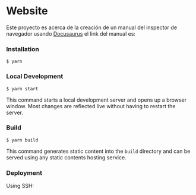 # Website

Este proyecto es acerca de la creación de un manual del inspector de navegador usando [Docusaurus](https://docusaurus.io/)
el link del manual es:

### Installation

```
$ yarn
```

### Local Development

```
$ yarn start
```

This command starts a local development server and opens up a browser window. Most changes are reflected live without having to restart the server.

### Build

```
$ yarn build
```

This command generates static content into the `build` directory and can be served using any static contents hosting service.

### Deployment

Using SSH:

```
